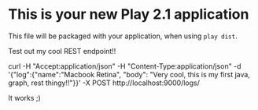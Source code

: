 This is your new Play 2.1 application
=====================================

This file will be packaged with your application, when using `play dist`.


Test out my cool REST endpoint!!

curl -H "Accept:application/json" -H "Content-Type:application/json" -d '{"log":{"name":"Macbook Retina", "body": "Very cool, this is my first java, graph, rest thingy!!"}}' -X POST http://localhost:9000/logs/

It works ;)